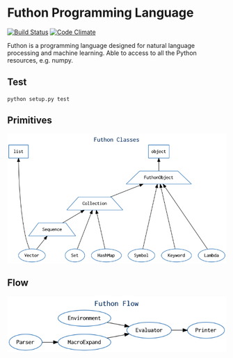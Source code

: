 # Futhon Programming Language
[![Build Status](https://travis-ci.org/rcmdnk/travis-test.svg?branch=master)](https://travis-ci.org/rcmdnk/travis-test)
[![Code Climate](https://codeclimate.com/github/delihiros/futhon/badges/gpa.svg)](https://codeclimate.com/github/delihiros/futhon)

Futhon is a programming language designed for natural language processing and machine learning.
Able to access to all the Python resources, e.g. numpy.

## Test

```
python setup.py test
```

## Primitives

![class](./resources/classes.png)

## Flow

![flow](./resources/flow.png)
